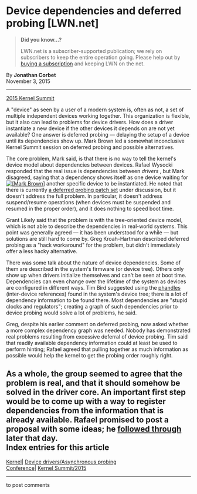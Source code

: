 # Device dependencies and deferred probing [LWN.net]

> **Did you know...?**
> 
> LWN.net is a subscriber-supported publication; we rely on subscribers to keep the entire operation going. Please help out by [buying a subscription](/Promo/nst-nag4/subscribe) and keeping LWN on the net. 

By **Jonathan Corbet**  
November 3, 2015 

* * *

[2015 Kernel Summit](/Articles/KernelSummit2015/)

A "device" as seen by a user of a modern system is, often as not, a set of multiple independent devices working together. This organization is flexible, but it also can lead to problems for device drivers. How does a driver instantiate a new device if the other devices it depends on are not yet available? One answer is deferred probing — delaying the setup of a device until its dependencies show up. Mark Brown led a somewhat inconclusive Kernel Summit session on deferred probing and possible alternatives. 

The core problem, Mark said, is that there is no way to tell the kernel's device model about dependencies between devices. Rafael Wysocki responded that the real issue is dependencies between _drivers_ , but Mark disagreed, saying that a dependency shows itself as one device waiting for [![\[Mark Brown\]](https://static.lwn.net/images/conf/2015/klf-ks/MarkBrown-sm.jpg)](/Articles/662822/) another specific device to be instantiated. He noted that there is currently [a deferred probing patch set](/Articles/658690/) under discussion, but it doesn't address the full problem. In particular, it doesn't address suspend/resume operations (when devices must be suspended and resumed in the proper order), and it does nothing to speed boot time. 

Grant Likely said that the problem is with the tree-oriented device model, which is not able to describe the dependencies in real-world systems. This point was generally agreed — it has been understood for a while — but solutions are still hard to come by. Greg Kroah-Hartman described deferred probing as a "hack workaround" for the problem, but didn't immediately offer a less hacky alternative. 

There was some talk about the nature of device dependencies. Some of them are described in the system's firmware (or device tree). Others only show up when drivers initialize themselves and can't be seen at boot time. Dependencies can even change over the lifetime of the system as devices are configured in different ways. Tim Bird suggested using the [phandles](http://wiki.laptop.org/go/Device_Tree_Hacking#Phandle_Properties) (inter-device references) found in the system's device tree; there is a lot of dependency information to be found there. Most dependencies are "stupid clocks and regulators"; creating a graph of such dependencies prior to device probing would solve a lot of problems, he said. 

Greg, despite his earlier comment on deferred probing, now asked whether a more complex dependency graph was needed. Nobody has demonstrated real problems resulting from excessive deferral of device probing. Tim said that readily available dependency information could at least be used to perform hinting; Rafael agreed that pulling together as much information as possible would help the kernel to get the probing order roughly right. 

As a whole, the group seemed to agree that the problem is real, and that it should somehow be solved in the driver core. An important first step would be to come up with a way to register dependencies from the information that is already available. Rafael promised to post a proposal with some ideas; he [followed through](/Articles/662205/) later that day.  
Index entries for this article  
---  
[Kernel](/Kernel/Index)| [Device drivers/Asynchronous probing](/Kernel/Index#Device_drivers-Asynchronous_probing)  
[Conference](/Archives/ConferenceIndex/)| [Kernel Summit/2015](/Archives/ConferenceIndex/#Kernel_Summit-2015)  
  


* * *

to post comments 
